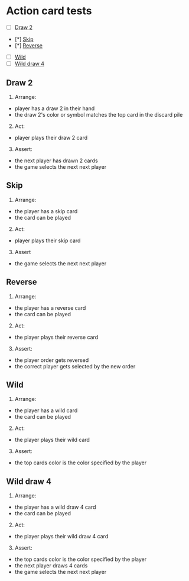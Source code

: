 # Action card tests

- [ ] [Draw 2](#draw-2)
- [*] [Skip](#skip)
- [*] [Reverse](#reverse)
- [ ] [Wild](#wild)
- [ ] [Wild draw 4](#wild-draw-4)

## Draw 2

1. Arrange:
- player has a draw 2 in their hand
- the draw 2's color or symbol matches the top card in the discard pile

2. Act:
- player plays their draw 2 card

3. Assert:
- the next player has drawn 2 cards
- the game selects the next next player

## Skip

1. Arrange:
- the player has a skip card
- the card can be played

2. Act:
- player plays their skip card

3. Assert
- the game selects the next next player

## Reverse

1. Arrange:
- the player has a reverse card
- the card can be played

2. Act:
- the player plays their reverse card

3. Assert:
- the player order gets reversed
- the correct player gets selected by the new order

## Wild

1. Arrange:
- the player has a wild card
- the card can be played

2. Act:
- the player plays their wild card

3. Assert:
- the top cards color is the color specified by the player

## Wild draw 4

1. Arrange:
- the player has a wild draw 4 card
- the card can be played

2. Act:
- the player plays their wild draw 4 card

3. Assert:
- the top cards color is the color specified by the player
- the next player draws 4 cards
- the game selects the next next player